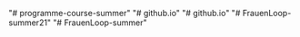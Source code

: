 "# programme-course-summer" 
"# github.io" 
"# github.io" 
"# FrauenLoop-summer21" 
"# FrauenLoop-summer" 
